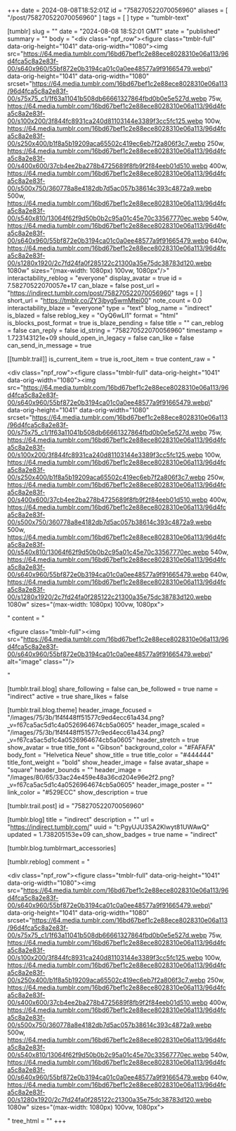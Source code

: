 +++
date = 2024-08-08T18:52:01Z
id = "758270522070056960"
aliases = [ "/post/758270522070056960" ]
tags = [ ]
type = "tumblr-text"

[tumblr]
slug = ""
date = "2024-08-08 18:52:01 GMT"
state = "published"
summary = ""
body = "<div class=\"npf_row\"><figure class=\"tmblr-full\" data-orig-height=\"1041\" data-orig-width=\"1080\"><img src=\"https://64.media.tumblr.com/16bd67bef1c2e88ece8028310e06a113/96d4fca5c8a2e83f-00/s640x960/55bf872e0b3194ca01c0a0ee48577a9f91665479.webp\" data-orig-height=\"1041\" data-orig-width=\"1080\" srcset=\"https://64.media.tumblr.com/16bd67bef1c2e88ece8028310e06a113/96d4fca5c8a2e83f-00/s75x75_c1/1f63a11041b508db66661327864fbd0b0e5e527d.webp 75w, https://64.media.tumblr.com/16bd67bef1c2e88ece8028310e06a113/96d4fca5c8a2e83f-00/s100x200/3f844fc8931ca240d81103144e3389f3cc5fc125.webp 100w, https://64.media.tumblr.com/16bd67bef1c2e88ece8028310e06a113/96d4fca5c8a2e83f-00/s250x400/b1f8a5b19209aca65502c419ec6eb7f2a806f3c7.webp 250w, https://64.media.tumblr.com/16bd67bef1c2e88ece8028310e06a113/96d4fca5c8a2e83f-00/s400x600/37cb4ee2ba278b4725689f8fb9f2f84eeb01d510.webp 400w, https://64.media.tumblr.com/16bd67bef1c2e88ece8028310e06a113/96d4fca5c8a2e83f-00/s500x750/360778a8e4182db7d5ac057b38614c393c4872a9.webp 500w, https://64.media.tumblr.com/16bd67bef1c2e88ece8028310e06a113/96d4fca5c8a2e83f-00/s540x810/13064f62f9d50b0b2c95a01c45e70c33567770ec.webp 540w, https://64.media.tumblr.com/16bd67bef1c2e88ece8028310e06a113/96d4fca5c8a2e83f-00/s640x960/55bf872e0b3194ca01c0a0ee48577a9f91665479.webp 640w, https://64.media.tumblr.com/16bd67bef1c2e88ece8028310e06a113/96d4fca5c8a2e83f-00/s1280x1920/2c7fd24fa0f285122c21300a35e75dc38783d120.webp 1080w\" sizes=\"(max-width: 1080px) 100vw, 1080px\"/></figure></div>"
interactability_reblog = "everyone"
display_avatar = true
id = 7.58270522070057e+17
can_blaze = false
post_url = "https://indirect.tumblr.com/post/758270522070056960"
tags = [ ]
short_url = "https://tmblr.co/ZY3jbyg5wmMtei00"
note_count = 0.0
interactability_blaze = "everyone"
type = "text"
blog_name = "indirect"
is_blazed = false
reblog_key = "OyQ6wLl1"
format = "html"
is_blocks_post_format = true
is_blaze_pending = false
title = ""
can_reblog = false
can_reply = false
id_string = "758270522070056960"
timestamp = 1.723143121e+09
should_open_in_legacy = false
can_like = false
can_send_in_message = true

[[tumblr.trail]]
is_current_item = true
is_root_item = true
content_raw = "<p><div class=\"npf_row\"><figure class=\"tmblr-full\" data-orig-height=\"1041\" data-orig-width=\"1080\"><img src=\"https://64.media.tumblr.com/16bd67bef1c2e88ece8028310e06a113/96d4fca5c8a2e83f-00/s640x960/55bf872e0b3194ca01c0a0ee48577a9f91665479.webp\" data-orig-height=\"1041\" data-orig-width=\"1080\" srcset=\"https://64.media.tumblr.com/16bd67bef1c2e88ece8028310e06a113/96d4fca5c8a2e83f-00/s75x75_c1/1f63a11041b508db66661327864fbd0b0e5e527d.webp 75w, https://64.media.tumblr.com/16bd67bef1c2e88ece8028310e06a113/96d4fca5c8a2e83f-00/s100x200/3f844fc8931ca240d81103144e3389f3cc5fc125.webp 100w, https://64.media.tumblr.com/16bd67bef1c2e88ece8028310e06a113/96d4fca5c8a2e83f-00/s250x400/b1f8a5b19209aca65502c419ec6eb7f2a806f3c7.webp 250w, https://64.media.tumblr.com/16bd67bef1c2e88ece8028310e06a113/96d4fca5c8a2e83f-00/s400x600/37cb4ee2ba278b4725689f8fb9f2f84eeb01d510.webp 400w, https://64.media.tumblr.com/16bd67bef1c2e88ece8028310e06a113/96d4fca5c8a2e83f-00/s500x750/360778a8e4182db7d5ac057b38614c393c4872a9.webp 500w, https://64.media.tumblr.com/16bd67bef1c2e88ece8028310e06a113/96d4fca5c8a2e83f-00/s540x810/13064f62f9d50b0b2c95a01c45e70c33567770ec.webp 540w, https://64.media.tumblr.com/16bd67bef1c2e88ece8028310e06a113/96d4fca5c8a2e83f-00/s640x960/55bf872e0b3194ca01c0a0ee48577a9f91665479.webp 640w, https://64.media.tumblr.com/16bd67bef1c2e88ece8028310e06a113/96d4fca5c8a2e83f-00/s1280x1920/2c7fd24fa0f285122c21300a35e75dc38783d120.webp 1080w\" sizes=\"(max-width: 1080px) 100vw, 1080px\"></figure></div></p>"
content = "<p><figure class=\"tmblr-full\"><img src=\"https://64.media.tumblr.com/16bd67bef1c2e88ece8028310e06a113/96d4fca5c8a2e83f-00/s640x960/55bf872e0b3194ca01c0a0ee48577a9f91665479.webp\" alt=\"image\" class=\"\"/></figure></p>"

[tumblr.trail.blog]
share_following = false
can_be_followed = true
name = "indirect"
active = true
share_likes = false

[tumblr.trail.blog.theme]
header_image_focused = "/images/75/3b/1f4f448ff51577c9ed4ecc61a434.png?_v=f67ca5ac5d1c4a0526964674cb5a0605"
header_image_scaled = "/images/75/3b/1f4f448ff51577c9ed4ecc61a434.png?_v=f67ca5ac5d1c4a0526964674cb5a0605"
header_stretch = true
show_avatar = true
title_font = "Gibson"
background_color = "#FAFAFA"
body_font = "Helvetica Neue"
show_title = true
title_color = "#444444"
title_font_weight = "bold"
show_header_image = false
avatar_shape = "square"
header_bounds = ""
header_image = "/images/80/65/33ac24e459e48a36cd204e96e2f2.png?_v=f67ca5ac5d1c4a0526964674cb5a0605"
header_image_poster = ""
link_color = "#529ECC"
show_description = true

[tumblr.trail.post]
id = "758270522070056960"

[tumblr.blog]
title = "indirect"
description = ""
url = "https://indirect.tumblr.com/"
uuid = "t:PgyUJU3SA2Klwyt81UWAwQ"
updated = 1.738205153e+09
can_show_badges = true
name = "indirect"

[tumblr.blog.tumblrmart_accessories]

[tumblr.reblog]
comment = "<p><div class=\"npf_row\"><figure class=\"tmblr-full\" data-orig-height=\"1041\" data-orig-width=\"1080\"><img src=\"https://64.media.tumblr.com/16bd67bef1c2e88ece8028310e06a113/96d4fca5c8a2e83f-00/s640x960/55bf872e0b3194ca01c0a0ee48577a9f91665479.webp\" data-orig-height=\"1041\" data-orig-width=\"1080\" srcset=\"https://64.media.tumblr.com/16bd67bef1c2e88ece8028310e06a113/96d4fca5c8a2e83f-00/s75x75_c1/1f63a11041b508db66661327864fbd0b0e5e527d.webp 75w, https://64.media.tumblr.com/16bd67bef1c2e88ece8028310e06a113/96d4fca5c8a2e83f-00/s100x200/3f844fc8931ca240d81103144e3389f3cc5fc125.webp 100w, https://64.media.tumblr.com/16bd67bef1c2e88ece8028310e06a113/96d4fca5c8a2e83f-00/s250x400/b1f8a5b19209aca65502c419ec6eb7f2a806f3c7.webp 250w, https://64.media.tumblr.com/16bd67bef1c2e88ece8028310e06a113/96d4fca5c8a2e83f-00/s400x600/37cb4ee2ba278b4725689f8fb9f2f84eeb01d510.webp 400w, https://64.media.tumblr.com/16bd67bef1c2e88ece8028310e06a113/96d4fca5c8a2e83f-00/s500x750/360778a8e4182db7d5ac057b38614c393c4872a9.webp 500w, https://64.media.tumblr.com/16bd67bef1c2e88ece8028310e06a113/96d4fca5c8a2e83f-00/s540x810/13064f62f9d50b0b2c95a01c45e70c33567770ec.webp 540w, https://64.media.tumblr.com/16bd67bef1c2e88ece8028310e06a113/96d4fca5c8a2e83f-00/s640x960/55bf872e0b3194ca01c0a0ee48577a9f91665479.webp 640w, https://64.media.tumblr.com/16bd67bef1c2e88ece8028310e06a113/96d4fca5c8a2e83f-00/s1280x1920/2c7fd24fa0f285122c21300a35e75dc38783d120.webp 1080w\" sizes=\"(max-width: 1080px) 100vw, 1080px\"></figure></div></p>"
tree_html = ""
+++
